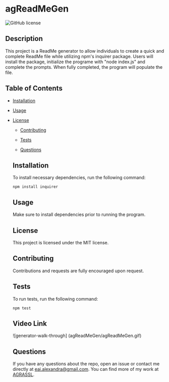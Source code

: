 # agReadMeGen
  ![GitHub license](https://img.shields.io/badge/license-MIT-blue.svg)
  
  ## Description
  
  This project is a ReadMe generator to allow individuals to create a quick and complete ReadMe file while utilizing npm's inquirer package. Users will install the package, initialize the programe with "node index.js" and complete the prompts. When fully completed, the program will populate the file.
  
  ## Table of Contents 
  
  * [Installation](#installation)
  
  * [Usage](#usage)
  
* [License](#license)

  * [Contributing](#contributing)
  
  * [Tests](#tests)
  
  * [Questions](#questions)
  
  ## Installation
  
  To install necessary dependencies, run the following command:
  
  ```
  npm install inquirer
  ```
  
  ## Usage
  
  Make sure to install dependencies prior to running the program.
  
  ## License
  
  This project is licensed under the MIT license.
    
  ## Contributing
  
  Contributions and requests are fully encouraged upon request.
  
  ## Tests
  
  To run tests, run the following command:
  
  ```
  npm test
  ```

  ## Video Link
  ![generator-walk-through] (agReadMeGen/agReadMeGen.gif)
  
  ## Questions
  
  If you have any questions about the repo, open an issue or contact me directly at eai.alexandra@gmail.com. You can find more of my work at [AGRASSL](https://github.com/AGRASSL/).
  
  